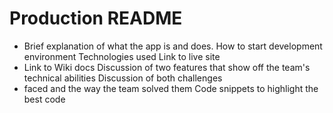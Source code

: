 # Production README
* Brief explanation of what the app is and does. How to start development environment Technologies used Link to live site
* Link to Wiki docs Discussion of two features that show off the team's technical abilities Discussion of both challenges
* faced and the way the team solved them Code snippets to highlight the best code
